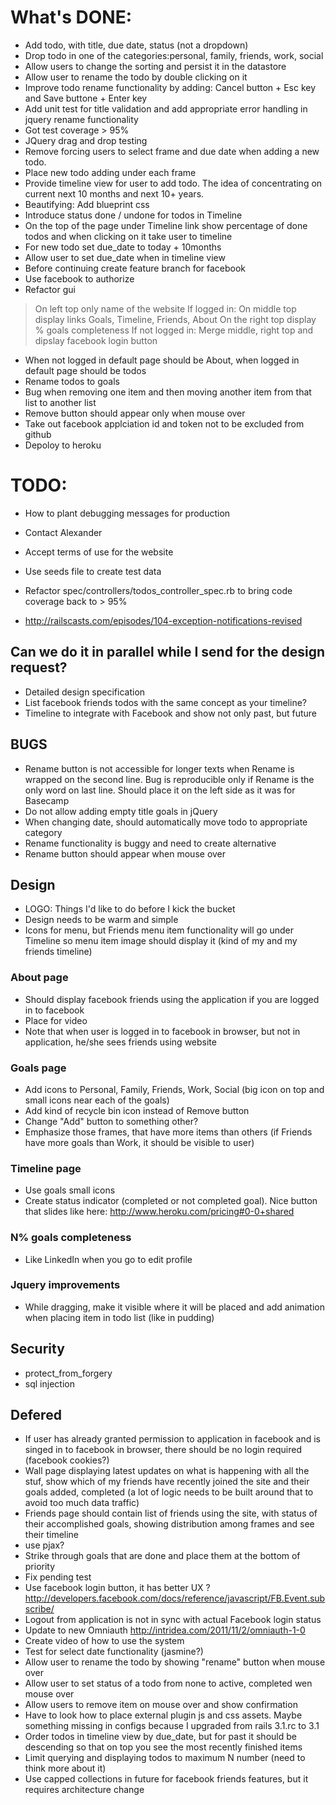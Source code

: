 # What's DONE: 
* Add todo, with title, due date, status (not a dropdown)
* Drop todo in one of the categories:personal, family, friends, work, social 
* Allow users to change the sorting and persist it in the datastore
* Allow user to rename the todo by double clicking on it
* Improve todo rename functionality by adding: Cancel button + Esc key and Save buttone + Enter key
* Add unit test for title validation and add appropriate error handling in jquery rename functionality
* Got test coverage > 95%
* JQuery drag and drop testing 
* Remove forcing users to select frame and due date when adding a new todo.
* Place new todo adding under each frame
* Provide timeline view for user to add todo. The idea of concentrating on current next 10 months and next 10+ years.
* Beautifying: Add blueprint css
* Introduce status done / undone for todos in Timeline 
* On the top of the page under Timeline link show percentage of done todos and when clicking on it take user to timeline
* For new todo set due_date to today + 10months
* Allow user to set due_date when in timeline view 
* Before continuing create feature branch for facebook
* Use facebook to authorize
* Refactor gui 
> On left top only name of the website
If logged in:
> On middle top display links Goals, Timeline, Friends, About
> On the right top display % goals completeness
If not logged in:
> Merge middle, right top and dipslay facebook login button
* When not logged in default page should be About, when logged in default page should be todos
* Rename todos to goals
* Bug when removing one item and then moving another item from that list to another list
* Remove button should appear only when mouse over
* Take out facebook applciation id and token not to be excluded from github
* Depoloy to heroku

# TODO:

* How to plant debugging messages for production 
* Contact Alexander 
* Accept terms of use for the website
* Use seeds file to create test data

* Refactor spec/controllers/todos_controller_spec.rb to bring code coverage back to > 95%
* http://railscasts.com/episodes/104-exception-notifications-revised

## Can we do it in parallel while I send for the design request?
* Detailed design specification
* List facebook friends todos with the same concept as your timeline? 
* Timeline to integrate with Facebook and show not only past, but future

## BUGS
* Rename button is not accessible for longer texts when Rename is wrapped on the second line. Bug is reproducible only if Rename is the only word on last line. Should place it on the left side as it was for Basecamp
* Do not allow adding empty title goals in jQuery
* When changing date, should automatically move todo to appropriate category
* Rename functionality is buggy and need to create alternative
* Rename button should appear when mouse over

## Design
* LOGO: Things I'd like to do before I kick the bucket
* Design needs to be warm and simple
* Icons for menu, but Friends menu item functionality will go under Timeline so menu item image should display it (kind of my and my friends timeline)
### About page
* Should display facebook friends using the application if you are logged in to facebook
* Place for video 
* Note that when user is logged in to facebook in browser, but not in application, he/she sees friends using website

### Goals page
* Add icons to Personal, Family, Friends, Work, Social (big icon on top and small icons near each of the goals)
* Add kind of recycle bin icon instead of Remove button
* Change "Add" button to something other? 
* Emphasize those frames, that have more items than others (if Friends have more goals than Work, it should be visible to user)

### Timeline page
* Use goals small icons
* Create status indicator (completed or not completed goal). Nice button that slides like here: http://www.heroku.com/pricing#0-0+shared


### N% goals completeness
* Like LinkedIn when you go to edit profile

### Jquery improvements
* While dragging, make it visible where it will be placed and add animation when placing item in todo list (like in pudding)
 


## Security
* protect_from_forgery
* sql injection



## Defered
* If user has already granted permission to application in facebook and is singed in to facebook in browser, there should be no login required (facebook cookies?)
* Wall page displaying latest updates on what is happening with all the stuf, show which of my friends have recently joined the site and their goals added, completed (a lot of logic needs to be built around that to avoid too much data traffic)
* Friends page should contain list of friends using the site, with status of their accomplished goals, showing distribution among frames and see their timeline
* use pjax?
* Strike through goals that are done and place them at the bottom of priority
* Fix pending test
* Use facebook login button, it has better UX 
  ? http://developers.facebook.com/docs/reference/javascript/FB.Event.subscribe/
* Logout from application is not in sync with actual Facebook login status
* Update to new Omniauth http://intridea.com/2011/11/2/omniauth-1-0
* Create video of how to use the system
* Test for select date functionality (jasmine?)
* Allow user to rename the todo by showing "rename" button when mouse over
* Allow user to set status of a todo from none to active, completed wen mouse over
* Allow users to remove item on mouse over and show confirmation
* Have to look how to place external plugin js and css assets. Maybe something missing in configs because I upgraded from rails 3.1.rc to 3.1
* Order todos in timeline view by due_date, but for past it should be descending so that on top you see the most recently finished items
* Limit querying and displaying todos to maximum N number (need to think more about it)
* Use capped collections in future for facebook friends features, but it requires architecture change
